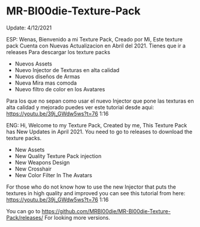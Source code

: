 # MR-Bl00die-Texture-Pack
Update: 4/12/2021

ESP: Wenas, Bienvenido a mi Texture Pack, Creado por Mi, Este texture pack Cuenta con Nuevas Actualizacion en Abril del 2021.
Tienes que ir a releases Para descargar los texture packs
- Nuevos Assets
- Nuevo Injector de Texturas en alta calidad
- Nuevos diseños de Armas
- Nueva Mira mas comoda
- Nuevo filtro de color en los Avatares

Para los que no sepan como usar el nuevo Injector que pone las texturas en alta calidad y mejorado puedes ver este tutorial desde aqui:
https://youtu.be/39j_GWdw5ws?t=76 1:16


ENG: Hi, Welcome to my Texture Pack, Created by me, This Texture Pack has New Updates in April 2021.
You need to go to releases to download the texture packs.
- New Assets
- New Quality Texture Pack injection
- New Weapons Design
- New Crosshair
- New Color Filter In The Avatars

For those who do not know how to use the new Injector that puts the textures in high quality and improved you can see this tutorial from here:
https://youtu.be/39j_GWdw5ws?t=76 1:16

You can go to https://github.com/MRBl00die/MR-Bl00die-Texture-Pack/releases/ For looking more versions.

